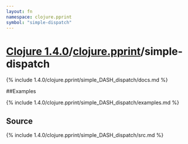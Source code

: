 ```yaml
---
layout: fn
namespace: clojure.pprint
symbol: "simple-dispatch"
---
```


# [Clojure 1.4.0](../../)/[clojure.pprint](../)/simple-dispatch

{% include 1.4.0/clojure.pprint/simple_DASH_dispatch/docs.md %}

##Examples

{% include 1.4.0/clojure.pprint/simple_DASH_dispatch/examples.md %}
## Source
{% include 1.4.0/clojure.pprint/simple_DASH_dispatch/src.md %}

